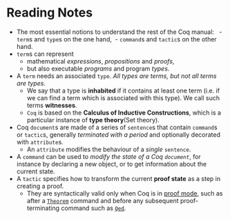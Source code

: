 # Reading Notes

 - The most essential notions to understand the rest of the Coq manual: 
     - `term`s and `type`s on the one hand,
     - `command`s and `tactic`s on the other hand.
- `term`s can represent 
    - mathematical _expressions_, _propositions_ and _proofs_, 
    - but also executable _programs_ and program _types_. 
-  A `term` needs an associated `type`. _All types are terms, but not all terms are types._
    - We say that a type is **inhabited** if it contains at least one term (i.e. if we can find a term which is associated with this type). We call such terms **witnesses**.
    - `Coq` is based on the **Calculus of Inductive Constructions**, which is a particular instance of **type theory**(Set theory).
- Coq `document`s are made of a series of `sentence`s that contain `command`s or `tactic`s, generally _terminated with a period_ and optionally decorated with `attribute`s.
  - An `attribute` modifies the behaviour of a _single_ `sentence`.
- A `command` can be used to _modify the state of a Coq `document`_, for instance by declaring a new object, or to get information about the current state.
- A `tactic` specifies how to transform the current **proof state** as a step in creating a proof.
    - They are syntactically valid only when Coq is in [proof mode](https://coq.inria.fr/distrib/current/refman/proofs/writing-proofs/proof-mode.html#term-proof-mode), such as after a [`Theorem`](https://coq.inria.fr/distrib/current/refman/language/core/definitions.html#coq:cmd.Theorem "Theorem") command and before any subsequent proof-terminating command such as [`Qed`](https://coq.inria.fr/distrib/current/refman/proofs/writing-proofs/proof-mode.html#coq:cmd.Qed "Qed").



